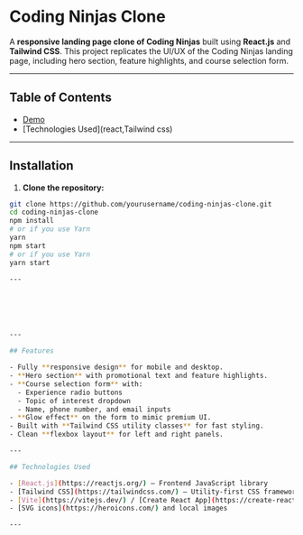 # Coding Ninjas Clone

A **responsive landing page clone of Coding Ninjas** built using **React.js** and **Tailwind CSS**. This project replicates the UI/UX of the Coding Ninjas landing page, including hero section, feature highlights, and course selection form.

---

## Table of Contents

- [Demo](https://coding-ninja-clone-plum.vercel.app/)  
- [Technologies Used](react,Tailwind css)  

---

## Installation

1. **Clone the repository:**

```bash
git clone https://github.com/yourusername/coding-ninjas-clone.git
cd coding-ninjas-clone
npm install
# or if you use Yarn
yarn
npm start
# or if you use Yarn
yarn start

---






---

## Features

- Fully **responsive design** for mobile and desktop.  
- **Hero section** with promotional text and feature highlights.  
- **Course selection form** with:
  - Experience radio buttons  
  - Topic of interest dropdown  
  - Name, phone number, and email inputs  
- **Glow effect** on the form to mimic premium UI.  
- Built with **Tailwind CSS utility classes** for fast styling.  
- Clean **flexbox layout** for left and right panels.  

---

## Technologies Used

- [React.js](https://reactjs.org/) – Frontend JavaScript library  
- [Tailwind CSS](https://tailwindcss.com/) – Utility-first CSS framework  
- [Vite](https://vitejs.dev/) / [Create React App](https://create-react-app.dev/) – Project setup  
- [SVG icons](https://heroicons.com/) and local images  

---

